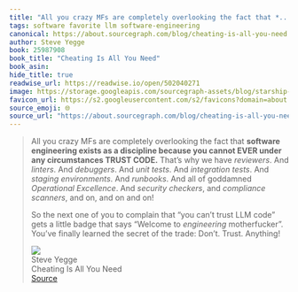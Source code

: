 ```yaml
---
title: "All you crazy MFs are completely overlooking the fact that *..."
tags: software favorite llm software-engineering
canonical: https://about.sourcegraph.com/blog/cheating-is-all-you-need
author: Steve Yegge
book: 25987908
book_title: "Cheating Is All You Need"
book_asin: 
hide_title: true
readwise_url: https://readwise.io/open/502040271
image: https://storage.googleapis.com/sourcegraph-assets/blog/starship-blog-hero-1.png
favicon_url: https://s2.googleusercontent.com/s2/favicons?domain=about.sourcegraph.com
source_emoji: 🌐
source_url: "https://about.sourcegraph.com/blog/cheating-is-all-you-need#:~:text=All%20you%20crazy,Don%E2%80%99t.%20Trust.%20Anything%21"
---
```


> All you crazy MFs are completely overlooking the fact that **software engineering exists as a discipline because you cannot EVER under any circumstances TRUST CODE.** That’s why we have *reviewers*. And *linters*. And *debuggers*. And *unit tests*. And *integration tests*. And *staging environments*. And *runbooks*. And all of goddamned *Operational Excellence*. And *security checkers*, and *compliance scanners*, and on, and on and on!
> 
> So the next one of you to complain that “you can’t trust LLM code” gets a little badge that says “Welcome to *engineering* motherfucker”. You’ve finally learned the secret of the trade: Don’t. Trust. Anything!
> <div class="quoteback-footer"><div class="quoteback-avatar"><img class="mini-favicon" src="https://s2.googleusercontent.com/s2/favicons?domain=about.sourcegraph.com"></div><div class="quoteback-metadata"><div class="metadata-inner"><span style="display:none">FROM:</span><div aria-label="Steve Yegge" class="quoteback-author"> Steve Yegge</div><div aria-label="Cheating Is All You Need" class="quoteback-title"> Cheating Is All You Need</div></div></div><div class="quoteback-backlink"><a target="_blank" aria-label="go to the full text of this quotation" rel="noopener" href="https://about.sourcegraph.com/blog/cheating-is-all-you-need#:~:text=All%20you%20crazy,Don%E2%80%99t.%20Trust.%20Anything%21" class="quoteback-arrow"> Source</a></div></div>